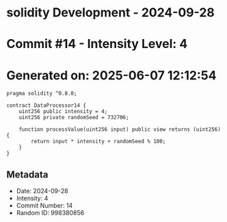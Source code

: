 ﻿# solidity Development - 2024-09-28
# Commit #14 - Intensity Level: 4
# Generated on: 2025-06-07 12:12:54
```solidity
pragma solidity ^0.8.0;

contract DataProcessor14 {
    uint256 public intensity = 4;
    uint256 private randomSeed = 732706;

    function processValue(uint256 input) public view returns (uint256) {
        return input * intensity + randomSeed % 100;
    }
}
```
## Metadata
- Date: 2024-09-28
- Intensity: 4
- Commit Number: 14
- Random ID: 998380856
